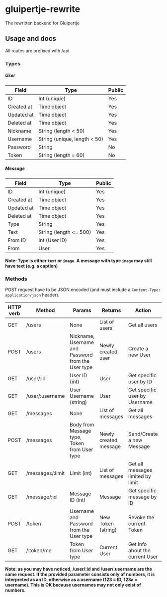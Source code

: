 # gluipertje-rewrite
The rewritten backend for Gluipertje

## Usage and docs
All routes are prefixed with /api.

### Types

##### User

| Field | Type | Public |
| ----- | ---- | ------ |
| ID | Int (unique) | Yes |
| Created at | Time object | Yes |
| Updated at | Time object | Yes |
| Deleted at | Time object | Yes |
| Nickname | String (length < 50) | Yes |
| Username | String (unique, length < 50) | Yes |
| Password | String | No |
| Token | String (length = 60) | No |

##### Message
| Field | Type | Public |
| ----- | ---- | ------ |
| ID | Int (unique) | Yes |
| Created at | Time object | Yes |
| Updated at | Time object | Yes |
| Deleted at | Time object | Yes |
| Type | String | Yes |
| Text | String (length <= 500) | Yes |
| From ID | Int (User ID) | Yes |
| From | User | Yes|

**Note: Type is either `text` or `image`. A message with type `image` may still have text (e.g. a caption)**

### Methods
POST request have to be JSON encoded (and must include a `Content-Type: application/json` header).

| HTTP verb | Method | Params | Returns | Action | Protected |
| --------- | ------ | ------ | ------- | ------ | --------- |
| GET | /users | None | List of users | Get all users | No |
| POST | /users | Nickname, Username and Password from the User type | Newly created user | Create a new User | No |
| GET | /user/:id | User ID (int) | User | Get specific user by ID | No |
| GET | /user/:username | User Username (string) | User | Get specific user by Username | No |
| GET | /messages | None | List of messages | Get all messages | No |
| POST | /messages | Body from Message type, Token from User type | Newly created message | Send/Create a new Message | Yes |
| GET | /messages/:limit | Limit (int) | List of messages | Get all messages limited by limit | No |
| GET | /message/:id | Message ID (int) | Message | Get specific message by ID | No |
| POST | /token | Username and Password from the User type | New Token (string) | Revoke the current Token | Yes |
| GET | /:token/me | Token from User type | Current User | Get info about the current User | Yes |

**Note: as you may have noticed, /user/:id and /user/:username are the same request. If the provided parameter consists only of numbers, it is interpreted as an ID, otherwise as a username (123 = ID, 123a = username). This is OK because usernames may not only exist of numbers.**